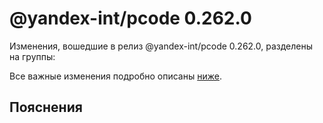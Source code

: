 # @yandex-int/pcode 0.262.0

<!-- ЧЕЛОВЕЧЕСКОЕ ВСТУПЛЕНИЕ -->

Изменения, вошедшие в релиз @yandex-int/pcode 0.262.0, разделены на группы:

Все важные изменения подробно описаны [ниже](#Пояснения).

## Пояснения

